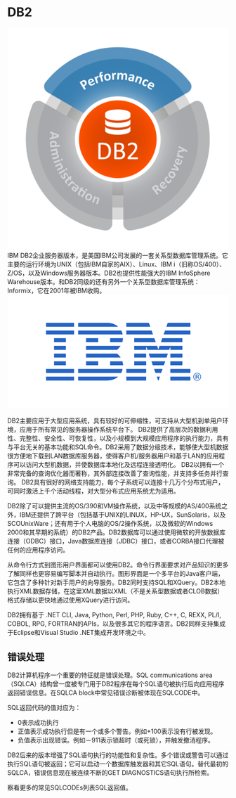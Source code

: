 # DB2

![](./images/db2_logo_01.png)
IBM DB2企业服务器版本，是美国IBM公司发展的一套关系型数据库管理系统。它主要的运行环境为UNIX（包括IBM自家的AIX）、Linux、IBM i（旧称OS/400）、Z/OS，以及Windows服务器版本。DB2也提供性能强大的IBM InfoSphere Warehouse版本。和DB2同级的还有另外一个关系型数据库管理系统：Informix，它在2001年被IBM收购。
![](./images/db2_logo_02.png)

DB2主要应用于大型应用系统，具有较好的可伸缩性，可支持从大型机到单用户环境，应用于所有常见的服务器操作系统平台下。 DB2提供了高层次的数据利用性、完整性、安全性、可恢复性，以及小规模到大规模应用程序的执行能力，具有与平台无关的基本功能和SQL命令。DB2采用了数据分级技术，能够使大型机数据很方便地下载到LAN数据库服务器，使得客户机/服务器用户和基于LAN的应用程序可以访问大型机数据，并使数据库本地化及远程连接透明化。 DB2以拥有一个非常完备的查询优化器而著称，其外部连接改善了查询性能，并支持多任务并行查询。 DB2具有很好的网络支持能力，每个子系统可以连接十几万个分布式用户，可同时激活上千个活动线程，对大型分布式应用系统尤为适用。

DB2除了可以提供主流的OS/390和VM操作系统，以及中等规模的AS/400系统之外，IBM还提供了跨平台（包括基于UNIX的LINUX，HP-UX，SunSolaris，以及SCOUnixWare；还有用于个人电脑的OS/2操作系统，以及微软的Windows 2000和其早期的系统）的DB2产品。DB2数据库可以通过使用微软的开放数据库连接（ODBC）接口，Java数据库连接（JDBC）接口，或者CORBA接口代理被任何的应用程序访问。

从命令行方式到图形用户界面都可以使用DB2。命令行界面要求对产品知识的更多了解同样也更容易编写脚本并自动执行。图形界面是一个多平台的Java客户端，它包含了多种针对新手用户的向导服务。DB2同时支持SQL和XQuery。DB2本地执行XML数据存储，在这里XML数据以XML（不是关系型数据或者CLOB数据）格式存储以更快地通过使用XQuery进行访问。

DB2拥有基于 .NET CLI, Java, Python, Perl, PHP, Ruby, C++, C, REXX, PL/I, COBOL, RPG, FORTRAN的APIs，以及很多其它的程序语言。DB2同样支持集成于Eclipse和Visual Studio .NET集成开发环境之中。

## 错误处理

DB2计算机程序一个重要的特征就是错误处理。SQL communications area（SQLCA）结构曾一度被专门用于DB2程序在每个SQL语句被执行后向应用程序返回错误信息。在SQLCA block中常见错误诊断被体现在SQLCODE中。

SQL返回代码的值对应为：

- 0表示成功执行
- 正值表示成功执行但是有一个或多个警告。例如+100表示没有行被发现。
- 负值表示出现错误。例如－911表示锁超时（或死锁），并触发撤消程序。

DB2后来的版本增强了SQL语句执行的功能性和复杂性。多个错误或警告可以通过执行SQL语句被返回；它可以启动一个数据库触发器和其它SQL语句。替代最初的SQLCA，错误信息现在被连续不断的GET DIAGNOSTICS语句执行所检索。

察看更多的常见SQLCODEs列表SQL返回值。